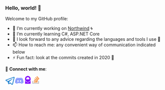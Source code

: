 ### Hello, world! 👋
Welcome to my GitHub profile:

- 🔭 I’m currently working on [Northwind](https://github.com/Srul1k/Northwind) 🌀
- 🌱 I’m currently learning C#, ASP.NET Core  
- 💬 I look forward to any advice regarding the languages and tools I use 💜  
- 📫 How to reach me: any convenient way of communication indicated below
- ⚡ Fun fact: look at the commits created in 2020 👀

🦄 **Connect with me**:  

<a href="https://t.me/Srul1k"><img align="left" src="res/README/Social/telegram.png" height="30" width="30" /></a>
<a href=""><img align="left" src="res/README/Social/discord.png" height="30" width="30" /></a>
<a href="mailto:srul1k@protonmail.com"><img align="left" src="res/README/Social/protonmail.png" height="25" width="25" /></a>
<a href="https://stackoverflow.com/users/13569819/srul1k"><img align="left" src="res/README/Social/stackoverflow.png" height="25" width="25" /></a>  
